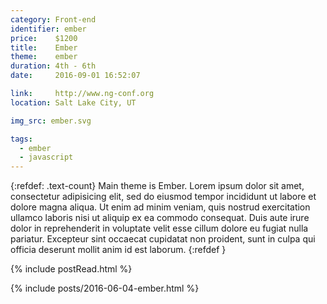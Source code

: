```yaml
---
category: Front-end
identifier: ember
price:    $1200
title:    Ember
theme:    ember
duration: 4th - 6th
date:     2016-09-01 16:52:07

link:     http://www.ng-conf.org
location: Salt Lake City, UT

img_src: ember.svg

tags:
  - ember
  - javascript
---
```


{:refdef: .text-count}
Main theme is Ember.
Lorem ipsum dolor sit amet, consectetur adipisicing elit, sed do eiusmod tempor incididunt ut labore et dolore magna aliqua. Ut enim ad minim veniam, quis nostrud exercitation ullamco laboris nisi ut aliquip ex ea commodo consequat. Duis aute irure dolor in reprehenderit in voluptate velit esse cillum dolore eu fugiat nulla pariatur. Excepteur sint occaecat cupidatat non proident, sunt in culpa qui officia deserunt mollit anim id est laborum.
{:refdef }

{% include postRead.html %}

{% include posts/2016-06-04-ember.html %}
